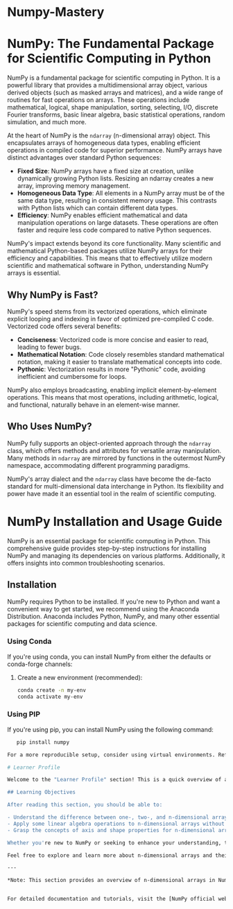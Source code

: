 # Numpy-Mastery

# NumPy: The Fundamental Package for Scientific Computing in Python

NumPy is a fundamental package for scientific computing in Python. It is a powerful library that provides a multidimensional array object, various derived objects (such as masked arrays and matrices), and a wide range of routines for fast operations on arrays. These operations include mathematical, logical, shape manipulation, sorting, selecting, I/O, discrete Fourier transforms, basic linear algebra, basic statistical operations, random simulation, and much more.

At the heart of NumPy is the `ndarray` (n-dimensional array) object. This encapsulates arrays of homogeneous data types, enabling efficient operations in compiled code for superior performance. NumPy arrays have distinct advantages over standard Python sequences:

- **Fixed Size**: NumPy arrays have a fixed size at creation, unlike dynamically growing Python lists. Resizing an ndarray creates a new array, improving memory management.
- **Homogeneous Data Type**: All elements in a NumPy array must be of the same data type, resulting in consistent memory usage. This contrasts with Python lists which can contain different data types.
- **Efficiency**: NumPy enables efficient mathematical and data manipulation operations on large datasets. These operations are often faster and require less code compared to native Python sequences.

NumPy's impact extends beyond its core functionality. Many scientific and mathematical Python-based packages utilize NumPy arrays for their efficiency and capabilities. This means that to effectively utilize modern scientific and mathematical software in Python, understanding NumPy arrays is essential.

## Why NumPy is Fast?

NumPy's speed stems from its vectorized operations, which eliminate explicit looping and indexing in favor of optimized pre-compiled C code. Vectorized code offers several benefits:

- **Conciseness**: Vectorized code is more concise and easier to read, leading to fewer bugs.
- **Mathematical Notation**: Code closely resembles standard mathematical notation, making it easier to translate mathematical concepts into code.
- **Pythonic**: Vectorization results in more "Pythonic" code, avoiding inefficient and cumbersome for loops.

NumPy also employs broadcasting, enabling implicit element-by-element operations. This means that most operations, including arithmetic, logical, and functional, naturally behave in an element-wise manner.

## Who Uses NumPy?

NumPy fully supports an object-oriented approach through the `ndarray` class, which offers methods and attributes for versatile array manipulation. Many methods in `ndarray` are mirrored by functions in the outermost NumPy namespace, accommodating different programming paradigms.

NumPy's array dialect and the `ndarray` class have become the de-facto standard for multi-dimensional data interchange in Python. Its flexibility and power have made it an essential tool in the realm of scientific computing.

# NumPy Installation and Usage Guide

NumPy is an essential package for scientific computing in Python. This comprehensive guide provides step-by-step instructions for installing NumPy and managing its dependencies on various platforms. Additionally, it offers insights into common troubleshooting scenarios.

## Installation

NumPy requires Python to be installed. If you're new to Python and want a convenient way to get started, we recommend using the Anaconda Distribution. Anaconda includes Python, NumPy, and many other essential packages for scientific computing and data science.

### Using Conda

If you're using conda, you can install NumPy from either the defaults or conda-forge channels:

1. Create a new environment (recommended):
   
   ```bash
   conda create -n my-env
   conda activate my-env

### Using PIP

If you're using pip, you can install NumPy using the following command:

```bash
   pip install numpy

For a more reproducible setup, consider using virtual environments. Refer to the "Reproducible Installs" section below for details.

# Learner Profile

Welcome to the "Learner Profile" section! This is a quick overview of arrays in NumPy. It demonstrates how n-dimensional arrays are represented and can be manipulated. If you're looking to understand how to apply common functions to n-dimensional arrays without using for-loops, or if you want to grasp the concepts of axis and shape properties for n-dimensional arrays, this article might be of great help to you.

## Learning Objectives

After reading this section, you should be able to:

- Understand the difference between one-, two-, and n-dimensional arrays in NumPy.
- Apply some linear algebra operations to n-dimensional arrays without resorting to for-loops.
- Grasp the concepts of axis and shape properties for n-dimensional arrays.

Whether you're new to NumPy or seeking to enhance your understanding, this section will provide valuable insights into array manipulation and its fundamental properties.

Feel free to explore and learn more about n-dimensional arrays and their applications in NumPy!

---

*Note: This section provides an overview of n-dimensional arrays in NumPy, aiming to help readers understand their representation and manipulation. Adjust your learning based on your comfort level and interests.*


For detailed documentation and tutorials, visit the [NumPy official website](https://numpy.org/).


